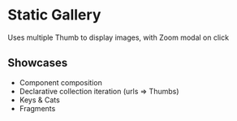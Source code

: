 # Static Gallery

Uses multiple Thumb to display images, with Zoom modal on click

## Showcases

- Component composition
- Declarative collection iteration (urls => Thumbs)
- Keys & Cats
- Fragments
